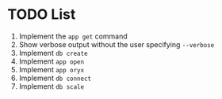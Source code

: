 # TODO List

1. Implement the `app get` command
1. Show verbose output without the user specifying `--verbose`
1. Implement `db create`
1. Implement `app open`
1. Implement `app oryx`
1. Implement `db connect`
1. Implement `db scale`
